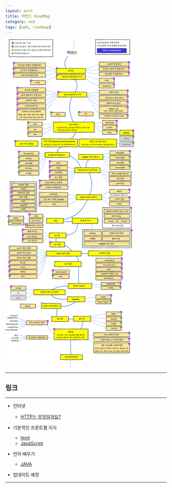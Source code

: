 ```yaml
---
layout: post
title: 백엔드 RoadMap
category: web
tags: [web, roadmap]
---
```

<img src = "/assets/img/web/roadmap/01.png">

---
## 링크

---
- 인터넷
    - <a href = "/web/2021/07/03/web-http1/">HTTP는 무엇일까요?</a>
- 기본적인 프론트웹 지식
    - <a href ="/web/2021/06/28/web-html/">html</a>
    - <a href ="/web/2021/07/02/web-JS/">JavaScript</a>
- 언어 배우기
    - <a href ="/java/2021/05/28/java-week1/">JAVA</a>

- 업데이트 예정


---